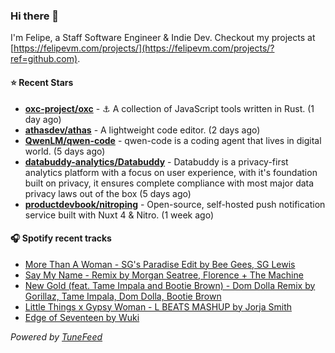 ### Hi there 👋

I'm Felipe, a Staff Software Engineer & Indie Dev. Checkout my projects at [https://felipevm.com/projects/](https://felipevm.com/projects/?ref=github.com).

#### ⭐ Recent Stars
- **[oxc-project/oxc](https://github.com/oxc-project/oxc)** - ⚓ A collection of JavaScript tools written in Rust. (1 day ago)
- **[athasdev/athas](https://github.com/athasdev/athas)** - A lightweight code editor. (2 days ago)
- **[QwenLM/qwen-code](https://github.com/QwenLM/qwen-code)** - qwen-code is a coding agent that lives in digital world. (5 days ago)
- **[databuddy-analytics/Databuddy](https://github.com/databuddy-analytics/Databuddy)** - Databuddy is a privacy-first analytics platform with a focus on user experience, with it&#39;s foundation built on privacy, it ensures complete compliance with most major data privacy laws out of the box (5 days ago)
- **[productdevbook/nitroping](https://github.com/productdevbook/nitroping)** - Open-source, self-hosted push notification service built with Nuxt 4 &amp; Nitro. (1 week ago)

#### 🎧 Spotify recent tracks
- [More Than A Woman - SG&#39;s Paradise Edit by Bee Gees, SG Lewis](https://open.spotify.com/track/0L3XCv9i9IHs8cJEVhsJ3J)
- [Say My Name - Remix by Morgan Seatree, Florence &#43; The Machine](https://open.spotify.com/track/6GOOcBV0wLoHrH5D9AWA32)
- [New Gold (feat. Tame Impala and Bootie Brown) - Dom Dolla Remix by Gorillaz, Tame Impala, Dom Dolla, Bootie Brown](https://open.spotify.com/track/2c3KCGq6UojB2c8UAFrRON)
- [Little Things x Gypsy Woman - L BEATS MASHUP by Jorja Smith](https://open.spotify.com/track/6xp1u6ZEHXX8DxJIFFrVoP)
- [Edge of Seventeen by Wuki](https://open.spotify.com/track/5IFSvSEeCAvvBEQ85poqKB)

_Powered by [TuneFeed](https://tunefeed.app?ref=github.com)_

